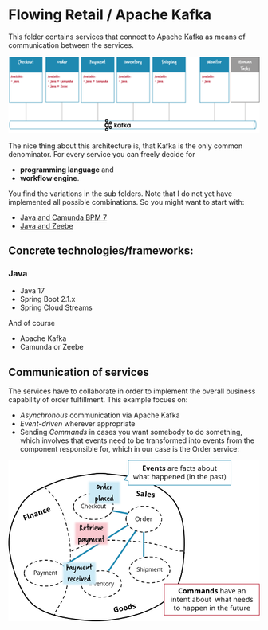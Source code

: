 # Flowing Retail / Apache Kafka

This folder contains services that connect to Apache Kafka as means of communication between the services.

![Microservices](../docs/img/kafka-services.png)

The nice thing about this architecture is, that Kafka is the only common denominator. For every service you can freely decide for

* **programming language** and
* **workflow engine**.

You find the variations in the sub folders. Note that I do not yet have implemented all possible combinations. So you might want to start with:

* [Java and Camunda BPM 7](java/)
* [Java and Zeebe](java/)


## Concrete technologies/frameworks:

### Java

* Java 17
* Spring Boot 2.1.x
* Spring Cloud Streams

And of course
* Apache Kafka
* Camunda or Zeebe

## Communication of services

The services have to collaborate in order to implement the overall business capability of order fulfillment. This example focues on:

* *Asynchronous* communication via Apache Kafka
* *Event-driven* wherever appropriate
* Sending *Commands* in cases you want somebody to do something, which involves that events need to be transformed into events from the component responsible for, which in our case is the Order service:

![Events and Commands](../docs/img/event-command-transformation.png)
